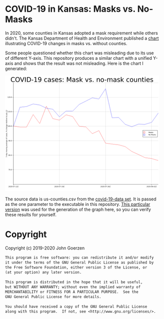 # COVID-19 in Kansas: Masks vs. No-Masks

In 2020, some counties in Kansas adopted a mask requirement while others didn't.  The Kansas Department of Health and Environment published a [chart](kdhe-chart.pdf) illustrating COVID-19 changes in masks vs. without counties.

Some people questioned whether this chart was misleading due to its use of different Y-axis.  This repository produces a similar chart with a unified Y-axis and shows that the result was not misleading.  Here is the chart I generated:

![](main.png)

The source data is us-counties.csv from the [covid-19-data set](https://github.com/nytimes/covid-19-data).  It is passed as the one parameter to the executable in this repository.  [This particular version](https://github.com/nytimes/covid-19-data/blob/42590181052a7591385562a59fdd545bd478f763/us-counties.csv) was used for the generation of the graph here, so you can verify these results for yourself.

# Copyright

Copyright (c) 2019-2020 John Goerzen

    This program is free software: you can redistribute it and/or modify
    it under the terms of the GNU General Public License as published by
    the Free Software Foundation, either version 3 of the License, or
    (at your option) any later version.

    This program is distributed in the hope that it will be useful,
    but WITHOUT ANY WARRANTY; without even the implied warranty of
    MERCHANTABILITY or FITNESS FOR A PARTICULAR PURPOSE.  See the
    GNU General Public License for more details.

    You should have received a copy of the GNU General Public License
    along with this program.  If not, see <http://www.gnu.org/licenses/>.

